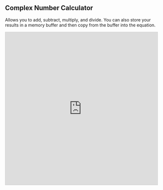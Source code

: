 ## Complex Number Calculator

<!-- META a complex number calculator made in desmos META -->

Allows you to add, subtract, multiply, and divide. You can also store your results in a memory buffer and then copy from the buffer into the equation.

<iframe src="https://www.desmos.com/calculator/fjkc1nxwjq?embed" width="500" height="500" style="border: 1px solid #ccc" frameborder=0></iframe>
<!-- LAST EDITED 1700435007 LAST EDITED-->
